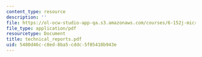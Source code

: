 ```yaml
---
content_type: resource
description: ''
file: https://ol-ocw-studio-app-qa.s3.amazonaws.com/courses/6-152j-micro-nano-processing-technology-fall-2005/5480d46cc8ed8ba5cddc5f05410b943e_technical_reports.pdf
file_type: application/pdf
resourcetype: Document
title: technical_reports.pdf
uid: 5480d46c-c8ed-8ba5-cddc-5f05410b943e
---
```

